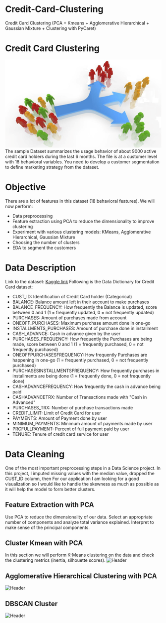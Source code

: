 # Credit-Card-Clustering
Credit Card Clustering (PCA + Kmeans + Agglomerative Hierarchical + Gaussian Mixture + Clustering with PyCaret)

# Credit Card Clustering

![Header](header_cc.png)
The sample Dataset summarizes the usage behavior of about 9000 active credit card holders during the last 6 months. The file is at a customer level with 18 behavioral variables. You need to develop a customer segmentation to define marketing strategy from the dataset.

# Objective

There are a lot of features in this dataset (18 behavioral features). We will now perform:

* Data preprocessing
* Feature extraction using PCA to reduce the dimensionality to improve clustering
* Experiment with various clustering models: KMeans, Agglomerative Hierarchical, Gaussian Mixture
* Choosing the number of clusters
* EDA to segment the customers

# Data Description
Link to the dataset: [Kaggle link](https://www.kaggle.com/arjunbhasin2013/ccdata)
Following is the Data Dictionary for Credit Card dataset:

* CUST_ID: Identification of Credit Card holder (Categorical)
* BALANCE: Balance amount left in their account to make purchases
* BALANCE_FREQUENCY: How frequently the Balance is updated, score between 0 and 1 (1 = frequently updated, 0 = not frequently updated)
* PURCHASES: Amount of purchases made from account
* ONEOFF_PURCHASES: Maximum purchase amount done in one-go
* INSTALLMENTS_PURCHASES: Amount of purchase done in installment
* CASH_ADVANCE: Cash in advance given by the user
* PURCHASES_FREQUENCY: How frequently the Purchases are being made, score between 0 and 1 (1 = frequently purchased, 0 = not frequently purchased)
* ONEOFFPURCHASESFREQUENCY: How frequently Purchases are happening in one-go (1 = frequently purchased, 0 = not frequently purchased)
* PURCHASESINSTALLMENTSFREQUENCY: How frequently purchases in installments are being done (1 = frequently done, 0 = not frequently done)
* CASHADVANCEFREQUENCY: How frequently the cash in advance being paid
* CASHADVANCETRX: Number of Transactions made with "Cash in Advanced"
* PURCHASES_TRX: Number of purchase transactions made
* CREDIT_LIMIT: Limit of Credit Card for user
* PAYMENTS: Amount of Payment done by user
* MINIMUM_PAYMENTS: Minimum amount of payments made by user
* PRCFULLPAYMENT: Percent of full payment paid by user
* TENURE: Tenure of credit card service for user

# Data Cleaning

One of the most important preprocessing steps in a Data Science project. In this project, I imputed missing values with the median value, dropped the CUST_ID column, then For our application I am looking for a good visualization so I would like to handle the skewness as much as possible as it will help the model to form better clusters.

##  Feature Extraction with PCA
 
Use PCA to reduce the dimensionality of our data. Select an appropriate number of components and analyze total variance explained. Interpret to make sense of the principal components.

## Cluster Kmean with PCA
In this section we will perform K-Means clustering on the data and check the clustering metrics (inertia, silhouette scores).
![Header](cluster1.png)

## Agglomerative Hierarchical Clustering with PCA
![Header](cluster2.png)

## DBSCAN Cluster
![Header](cluster3.png)
